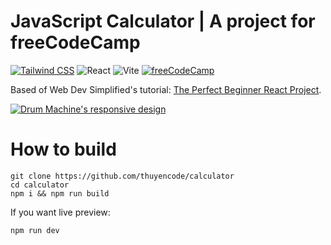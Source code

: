 # JavaScript Calculator | A project for freeCodeCamp

[![Tailwind CSS](https://img.shields.io/badge/Tailwind_CSS-38B2AC?style=for-the-badge&logo=tailwind-css&logoColor=white)](https://tailwindcss.com) ![React](https://img.shields.io/badge/React-20232A?style=for-the-badge&logo=react&logoColor=61DAFB) ![Vite](https://img.shields.io/badge/Vite-ffab03?style=for-the-badge&logo=vite&logoColor=white) [![freeCodeCamp](https://img.shields.io/badge/Built%20for-freeCodeCamp-1f425f.svg?style=for-the-badge&logo=freecodecamp&logoColor=white)](https://www.freecodecamp.org/learn/front-end-development-libraries/front-end-development-libraries-projects/build-a-javascript-calculator)

Based of Web Dev Simplified's tutorial: [The Perfect Beginner React Project](https://youtu.be/DgRrrOt0Vr8).

[![Drum Machine's responsive design](https://i.ibb.co/LRjRNvG/thuyencode-github-io-2023-07-09-16-30-20.png)](https://ibb.co/Jt6t3Ch)

# How to build

```
git clone https://github.com/thuyencode/calculator
cd calculator
npm i && npm run build
```

If you want live preview:
```
npm run dev
```